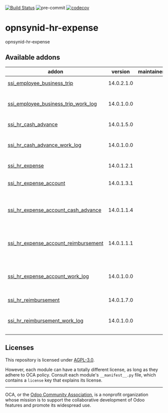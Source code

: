 [![Build Status](https://travis-ci.com/open-synergy/opnsynid-hr-expense.svg?branch=14.0)](https://travis-ci.com/open-synergy/opnsynid-hr-expense)
![pre-commit](https://github.com/open-synergy/opnsynid-hr-expense/actions/workflows/pre-commit.yml/badge.svg)
[![codecov](https://codecov.io/gh/open-synergy/opnsynid-hr-expense/branch/14.0/graph/badge.svg)](https://codecov.io/gh/open-synergy/opnsynid-hr-expense)

<!-- /!\ do not modify above this line -->

# opnsynid-hr-expense

opnsynid-hr-expense

<!-- /!\ do not modify below this line -->

<!-- prettier-ignore-start -->

[//]: # (addons)

Available addons
----------------
addon | version | maintainers | summary
--- | --- | --- | ---
[ssi_employee_business_trip](ssi_employee_business_trip/) | 14.0.2.1.0 |  | Employee Business Trip
[ssi_employee_business_trip_work_log](ssi_employee_business_trip_work_log/) | 14.0.1.0.0 |  | Employee Business Trip - Work Log Integration
[ssi_hr_cash_advance](ssi_hr_cash_advance/) | 14.0.1.5.0 |  | Employee Cash Advance
[ssi_hr_cash_advance_work_log](ssi_hr_cash_advance_work_log/) | 14.0.1.0.0 |  | Employee Cash Advance - Work Log Integration
[ssi_hr_expense](ssi_hr_expense/) | 14.0.1.2.1 |  | Employee Expense
[ssi_hr_expense_account](ssi_hr_expense_account/) | 14.0.1.3.1 |  | Employee Expense Account
[ssi_hr_expense_account_cash_advance](ssi_hr_expense_account_cash_advance/) | 14.0.1.1.4 |  | Employee Expense Account - Cash Advance Integration
[ssi_hr_expense_account_reimbursement](ssi_hr_expense_account_reimbursement/) | 14.0.1.1.1 |  | Employee Expense Account - Reimbursement Integration
[ssi_hr_expense_account_work_log](ssi_hr_expense_account_work_log/) | 14.0.1.0.0 |  | Employee Expense Account - Work Log Integration
[ssi_hr_reimbursement](ssi_hr_reimbursement/) | 14.0.1.7.0 |  | Employee Reimbursement
[ssi_hr_reimbursement_work_log](ssi_hr_reimbursement_work_log/) | 14.0.1.0.0 |  | Employee Reimbursement - Work Log Integration

[//]: # (end addons)

<!-- prettier-ignore-end -->

## Licenses

This repository is licensed under [AGPL-3.0](LICENSE).

However, each module can have a totally different license, as long as they adhere to OCA
policy. Consult each module's `__manifest__.py` file, which contains a `license` key
that explains its license.

----

OCA, or the [Odoo Community Association](http://odoo-community.org/), is a nonprofit
organization whose mission is to support the collaborative development of Odoo features
and promote its widespread use.
